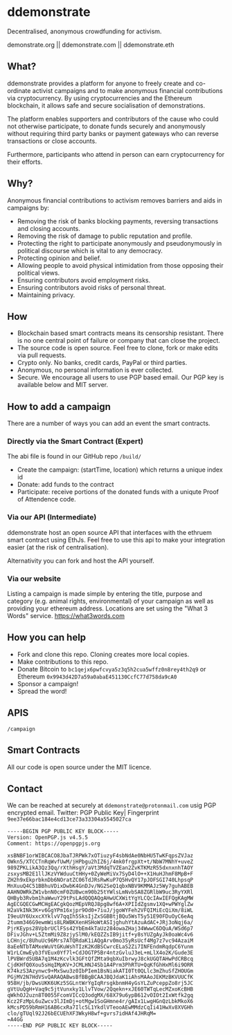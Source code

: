 # ddemonstrate
Decentralised, anonymous crowdfunding for activism.

demonstrate.org || ddemonstrate.com || ddemonstrate.eth

## What?
ddemonstrate provides a platform for anyone to freely create and co-ordinate activist campaigns and to make anonymous financial
contributions via cryptocurrency. By using cryptocurrencies and the Ethereum blockchain, it allows safe and secure socialisation of demonstrations.

The platform enables supporters and contributors of the cause who could not otherwise participate, to donate funds securely and anonymously without requiring third party banks or payment gateways who can reverse transactions or close accounts.

Furthermore, participants who attend in person can earn cryptocurrency for their efforts.

## Why?
Anonymous financial contributions to activism removes barriers and aids in campaigns by:

* Removing the risk of banks blocking payments, reversing transactions and closing accounts.
* Removing the risk of damage to public reputation and profile.
* Protecting the right to participate anonymously and pseudonymously in political discourse which is vital to any democracy.
* Protecting opinion and belief.
* Allowing people to avoid physical intimidation from those opposing their political views.
* Ensuring contributors avoid employment risks.
* Ensuring contributors avoid risks of personal threat.
* Maintaining privacy.

## How
* Blockchain based smart contracts means its censorship resistant.  There is no one central point of failure or company that can close the project.
* The source code is open source.  Feel free to clone, fork or make edits via pull requests.
* Crypto only. No banks, credit cards, PayPal or third parties.
* Anonymous, no personal information is ever collected.
* Secure.  We encourage all users to use PGP based email.  Our PGP key is available below and MIT server.

## How to add a campaign
There are a number of ways you can add an event the smart contracts.

### Directly via the Smart Contract (Expert)
The abi file is found in our GitHub repo `/build/`

* Create the campaign: (startTime, location) which returns a unique index id
* Donate: add funds to the contract
* Participate: receive portions of the donated funds with a uniqute Proof of Attendence code.

### Via our API (Intermediate)
ddemonstrate host an open source API that interfaces with the ethruem smart contract using EthJs.  Feel free to use this api to make your integration easier (at the risk of centralisation).

Alternativity you can fork and host the API yourself.

### Via our website
Listing a campaign is made simple by entering the title, purpose and category (e.g. animal rights, environmental) of your campaign as well as providing your ethereum address.  Locations are set using the "What 3 Words" service. https://what3words.com

## How you can help
* Fork and clone this repo.  Cloning creates more local copies.
* Make contributions to this repo.
* Donate Bitcoin to `bc1qejx6pwfcvya5z3q5h2cua5wffz0n8rey4th2q9` or Ethereum `0x9943d42D7a59a0abaE451130CcfC77d758da9cA0`
* Sponsor a campaign!
* Spread the word!

## APIS

`/campaign`

## Smart Contracts
All our code is open source under the MIT licence.

## Contact
We can be reached at securely at `ddemonstrate@protonmail.com` usig PGP encrypted email.
Twitter: 
PGP Public Key| Fingerprint `9ee37e66bac184e4cd13ce73a33304a5545027ca`

```
-----BEGIN PGP PUBLIC KEY BLOCK-----
Version: OpenPGP.js v4.5.5
Comment: https://openpgpjs.org

xsBNBF1orWIBCACO8JbaTJRPWk7xOTiuzyF4sbNdAe0NbHU5TwKFqpsZVJaz
OWkn5/XTCCTnRqWvfUwM/jHPbgu2hIZ6j/4mk0frgpXt+t/NbW7MNhY+uveZ
989ZPKLikA3Qz3Qq/rXthHsgY/aVt3MdqTVZEan2ZvKTKMzR55dxnxnhTAOY
zsxysMB2E1llJKzVYWduuCtHHy+0ZyWeMiVx7SyD4lO++X1HuHJhmF8MpB+F
ZH2h9xEkprbknDb6NOratZC06TdJRsRwKuP7Q5HvQY17pJOFSGI740LhpsqP
MnXuuQ4C51BBhuVDixDwbK4GnDJv/NG2SeQ1qbxNBV9KMMAJz5Wy7guhABEB
AAHNOWRkZW1vbnN0cmF0ZUBwcm90b25tYWlsLmNvbSA8ZGRlbW9uc3RyYXRl
QHByb3Rvbm1haWwuY29tPsLAdQQQAQgAHwUCXWitYgYLCQcIAwIEFQgKAgMW
AgECGQECGwMCHgEACgkQozMEpVRQJ8pg8wf6A+XPIIdZgsmv1XQ+wPWYglZw
H2aVkINk3K+v6GgYPm16xjpr9Od0+7iuJ/jgoWYFeh2VFQIMiEcQiXm/8iWL
I9euUY6UxxcXYklvV7qqIh5SksIjZxSGBBtjBQu5WsT5y51E90FDuOyC6eAq
2tumm346G9ewmWis8LRWBKXenHSHoWtASIjghuhYtAzuAdAC+JRj3oNqj6a/
PjrKEyps28VpbrUClFSs42YbEm4kTaUz284owaZHaj34WwwC6DQuA/WSd6p7
DFivJGhv+L5ZtmMi9Z8zjySlM0/kEQZZsIB9jitf+y8sYUZgAyJk0oaWc4v6
LCHnjc/8UhuUc96Mrs7ATQRdaK1iAQgArv0mo35yRsUcf4Mg7z7vc94AzaiM
8aEeNTbTAMxeWuVtGKuWshTIzK2KdBSCwrcELaS2Zi7INFEndmRqdpC6Yunm
W1rLCmwEyb3fVEux0Yf7l+CdJOGTP5Br4ntzGvluJ3eL+mLlX4o2K/Gude3E
lPVBWrd5UBA7q1M4zKcvlk3GFtQfZMta9qbXuIbrwyJ8ckUGQTAHwPdCRBcq
CjdKHfQ0Xou5sHqIMpKV+JCMLHNJ4Sb1A4Prm3PhRTU+QqKfGhHxMl6i9ORR
K74kzS3Azynwc9+MxSwu3z0IbPIem1BsNiakATI0Tt0QLlc3mZhuSfZHOUGm
PGjMV2N7HdVSvQARAQABwsBfBBgBCAAJBQJdaK1iAhsMAAoJEKMzBKVUUCfK
958H/jb/DwsUKK6UKz5SGLntWrYgIqRrsgkbnmH4yGsYLZuPceppZo8rj5JC
gVtUuQgH+Vaq9c5jtVunxky1LlvTVow/2Qqekn+xJE60TWTqLecMZxoKcBHB
qWkhOJ2uzn8T0055FcomVICcQ3odgMX/68X79u6ypB612vOIOt2IxWtfk2gq
Kcz2FzMpL6uZwcv3lJImDj+otMgw1SoGHmne4r/gAIx1LwgHGnQzLbkMkoX6
kMcsPD59bRmH16AB6cxRa7Ilc5L1YkdlVTeooAEwMMdzCqIi41HwXv8XVGHh
clo/gTUql92J26bECUEhXF3WkyH8wf+gvrs7idHAf4JHRqM=
=A4GG
-----END PGP PUBLIC KEY BLOCK-----
